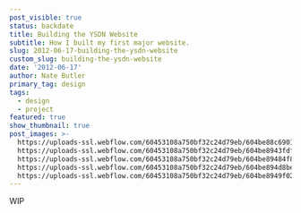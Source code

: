 ```yaml
---
post_visible: true
status: backdate
title: Building the YSDN Website
subtitle: How I built my first major website.
slug: 2012-06-17-building-the-ysdn-website
custom_slug: building-the-ysdn-website
date: '2012-06-17'
author: Nate Butler
primary_tag: design
tags:
  - design
  - project
featured: true
show_thumbnail: true
post_images: >-
  https://uploads-ssl.webflow.com/60453108a750bf32c24d79eb/604be88c69012607abca0026_YSDN_Bachelor_Base_Rough.jpg;
  https://uploads-ssl.webflow.com/60453108a750bf32c24d79eb/604be8943fdf20178c200064_YSDN_Jobposts_rough.jpg;
  https://uploads-ssl.webflow.com/60453108a750bf32c24d79eb/604be89484f8f8127b291d90_YSDN_masters_rough.jpg;
  https://uploads-ssl.webflow.com/60453108a750bf32c24d79eb/604be894d8bee833a6d5fd86_YSDN_mobile_closed_rough.jpg;
  https://uploads-ssl.webflow.com/60453108a750bf32c24d79eb/604be8949f02d13b5bbcedf4_YSDN_mobile_open_rough.jpg
---
```

<p>WIP</p>